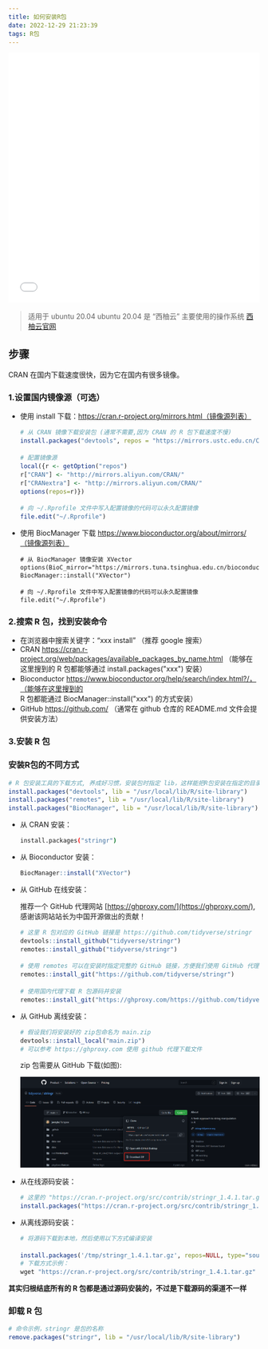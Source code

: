```yaml
---
title: 如何安装R包
date: 2022-12-29 21:23:39
tags: R包
---
```

<iframe src="//player.bilibili.com/player.html?aid=774448127&bvid=BV1k14y1577d&cid=881813168&page=1" style="width:100%;height:500px;min-width:375px;min-height:200px"scrolling="no" border="0" frameborder="no" framespacing="0" allowfullscreen="true"> </iframe>

<!--more-->

> 适用于 ubuntu 20.04
> ubuntu 20.04 是 “西柚云” 主要使用的操作系统 [西柚云官网](https://www.xiyoucloud.net/aff/VKRWMUHQ)

## 步骤

CRAN 在国内下载速度很快，因为它在国内有很多镜像。

### 1.设置国内镜像源（**可选**）

- 使用 install 下载：https://cran.r-project.org/mirrors.html（镜像源列表）

    ```R
    # 从 CRAN 镜像下载安装包 (通常不需要,因为 CRAN 的 R 包下载速度不慢)
    install.packages("devtools", repos = "https://mirrors.ustc.edu.cn/CRAN/")
    
    # 配置镜像源
    local({r <- getOption("repos")
    r["CRAN"] <- "http://mirrors.aliyun.com/CRAN/"
    r["CRANextra"] <- "http://mirrors.aliyun.com/CRAN/"
    options(repos=r)})
    
    # 向 ~/.Rprofile 文件中写入配置镜像的代码可以永久配置镜像
    file.edit("~/.Rprofile")
    ```

- 使用 BiocManager 下载 https://www.bioconductor.org/about/mirrors/（镜像源列表）

    ```shell
    # 从 BiocManager 镜像安装 XVector
    options(BioC_mirror="https://mirrors.tuna.tsinghua.edu.cn/bioconductor")
    BiocManager::install("XVector")
    
    # 向 ~/.Rprofile 文件中写入配置镜像的代码可以永久配置镜像
    file.edit("~/.Rprofile")
    ```

### 2.搜索 R 包，找到安装命令

- 在浏览器中搜索关键字：“xxx install” （推荐 google 搜索）
- CRAN https://cran.r-project.org/web/packages/available_packages_by_name.html （能够在这里搜到的 R 包都能够通过 install.packages("xxx") 安装）
- Bioconductor https://www.bioconductor.org/help/search/index.html?/，（能够在这里搜到的 R 包都能通过 BiocManager::install("xxx") 的方式安装）
- GitHub https://github.com/ （通常在 github 仓库的 README.md 文件会提供安装方法）

### 3.安装 R 包

### 安装R包的不同方式

```R
# R 包安装工具的下载方式, 养成好习惯，安装包时指定 lib，这样能把R包安装在指定的目录下
install.packages("devtools", lib = "/usr/local/lib/R/site-library")
install.packages("remotes", lib = "/usr/local/lib/R/site-library")
install.packages("BiocManager", lib = "/usr/local/lib/R/site-library")
```

- 从 CRAN 安装：

    ```bash
    install.packages("stringr")
    ```

- 从 Bioconductor 安装：

    ```R
    BiocManager::install("XVector")
    ```

- 从 GitHub 在线安装：

    推荐一个 GitHub 代理网站 [https://ghproxy.com/](https://ghproxy.com/), 感谢该网站站长为中国开源做出的贡献！

    ```R
    # 这里 R 包对应的 GitHub 链接是 https://github.com/tidyverse/stringr
    devtools::install_github("tidyverse/stringr")
    remotes::install_github("tidyverse/stringr")
    
    # 使用 remotes 可以在安装时指定完整的 GitHub 链接，方便我们使用 GitHub 代理
    remotes::install_git("https://github.com/tidyverse/stringr")
    
    # 使用国内代理下载 R 包源码并安装
    remotes::install_git("https://ghproxy.com/https://github.com/tidyverse/stringr")
    ```

- 从 GitHub 离线安装：

    ```R
    # 假设我们将安装好的 zip包命名为 main.zip
    devtools::install_local("main.zip")
    # 可以参考 https://ghproxy.com 使用 github 代理下载文件
    ```

    zip 包需要从 GitHub 下载(如图):

    ![在这里插入图片描述](如何安装R包/a8af53aad80d4526923c61101c473a44.png)


- 从在线源码安装：

    ```R
    # 这里的 "https://cran.r-project.org/src/contrib/stringr_1.4.1.tar.gz" 就是源码的下载路径
    install.packages("https://cran.r-project.org/src/contrib/stringr_1.4.1.tar.gz", repos=NULL, type="source")
    ```

- 从离线源码安装：

    ```R
    # 将源码下载到本地，然后使用以下方式编译安装
    
    install.packages('/tmp/stringr_1.4.1.tar.gz', repos=NULL, type="source")
    # 下载方式示例：
    wget "https://cran.r-project.org/src/contrib/stringr_1.4.1.tar.gz"
    ```

**其实归根结底所有的 R 包都是通过源码安装的，不过是下载源码的渠道不一样**

### 卸载 R 包

```R
# 命令示例，stringr 是包的名称
remove.packages("stringr", lib = "/usr/local/lib/R/site-library")
```